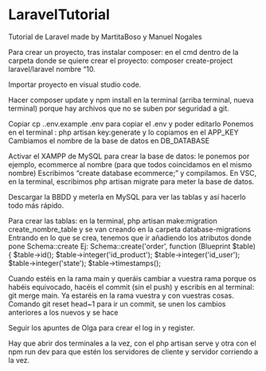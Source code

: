 # LaravelTutorial
Tutorial de Laravel made by MartitaBoso y Manuel Nogales 

Para crear un proyecto, tras instalar composer: en el cmd dentro de la carpeta donde se quiere crear el proyecto: composer create-project laravel/laravel nombre “10.

Importar proyecto en visual studio code.

Hacer composer update y npm install en la terminal (arriba terminal, nueva terminal) porque hay archivos que no se suben por seguridad a git.

Copiar cp .\.env.example .env para copiar el .env y poder editarlo
Ponemos en el terminal : php artisan key:generate y lo copiamos en el APP_KEY
Cambiamos el nombre de la base de datos en DB_DATABASE

Activar el XAMPP de MySQL para crear la base de datos: le ponemos por ejemplo, ecommerce al nombre (para que todos coincidamos en el mismo nombre)
Escribimos “create database ecommerce;” y compilamos.
En VSC, en la terminal, escribimos php artisan migrate para meter la base de datos.

Descargar la BBDD y meterla en MySQL para ver las tablas y así hacerlo todo más rápido.

Para crear las tablas: en la terminal, php artisan make:migration create_nombre_table y se van creando en la carpeta database-migrations 
Entrando en lo que se crea, tenemos que ir añadiendo los atributos donde pone Schema::create 
Ej: Schema::create('order', function (Blueprint $table) {
            $table->id();
            $table->integer('id_product');
            $table->integer('id_user');
            $table->integer('state');
            $table->timestamps();

Cuando estéis en la rama main y queráis cambiar a vuestra rama porque os habéis equivocado, hacéis el commit (sin el push) y escribís en al terminal: git merge main. Ya estaréis en la rama vuestra y con vuestras cosas. 
Comando git reset head~1 para ir un commit, se unen los cambios anteriores a los nuevos y se hace

Seguir los apuntes de Olga para crear el log in y register.

Hay que abrir dos terminales a la vez, con el php artisan serve y otra con el npm run dev para que estén los servidores de cliente y servidor corriendo a la vez.
